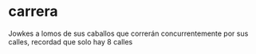 # carrera
Jowkes a lomos de sus caballos que correrán concurrentemente por sus calles, recordad que solo hay 8 calles
